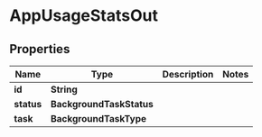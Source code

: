 

# AppUsageStatsOut


## Properties

Name | Type | Description | Notes
------------ | ------------- | ------------- | -------------
**id** | **String** |  | 
**status** | **BackgroundTaskStatus** |  | 
**task** | **BackgroundTaskType** |  | 



